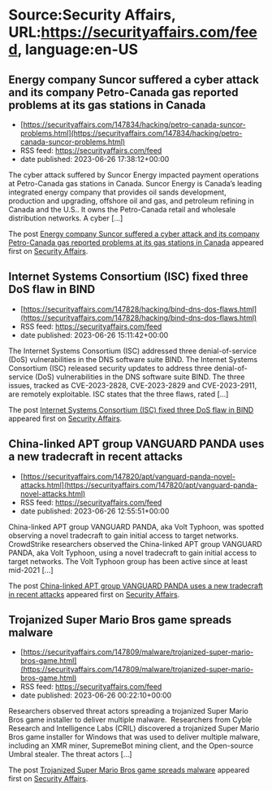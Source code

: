 # Source:Security Affairs, URL:https://securityaffairs.com/feed, language:en-US

## Energy company Suncor suffered a cyber attack and its company Petro-Canada gas reported problems at its gas stations in Canada
 - [https://securityaffairs.com/147834/hacking/petro-canada-suncor-problems.html](https://securityaffairs.com/147834/hacking/petro-canada-suncor-problems.html)
 - RSS feed: https://securityaffairs.com/feed
 - date published: 2023-06-26 17:38:12+00:00

<p>The cyber attack suffered by Suncor Energy impacted payment operations at Petro-Canada gas stations in Canada. Suncor Energy is Canada&#8217;s leading integrated energy company that provides oil sands development, production and upgrading, offshore oil and gas, and petroleum refining in Canada and the U.S.. It owns the Petro-Canada retail and wholesale distribution networks. A cyber [&#8230;]</p>
<p>The post <a href="https://securityaffairs.com/147834/hacking/petro-canada-suncor-problems.html" rel="nofollow">Energy company Suncor suffered a cyber attack and its company Petro-Canada gas reported problems at its gas stations in Canada</a> appeared first on <a href="https://securityaffairs.com" rel="nofollow">Security Affairs</a>.</p>

## Internet Systems Consortium (ISC) fixed three DoS flaw in BIND
 - [https://securityaffairs.com/147828/hacking/bind-dns-dos-flaws.html](https://securityaffairs.com/147828/hacking/bind-dns-dos-flaws.html)
 - RSS feed: https://securityaffairs.com/feed
 - date published: 2023-06-26 15:11:42+00:00

<p>The Internet Systems Consortium (ISC) addressed three denial-of-service (DoS) vulnerabilities in the DNS software suite BIND. The Internet Systems Consortium (ISC) released security updates to address three denial-of-service (DoS) vulnerabilities in the DNS software suite BIND. The three issues, tracked as CVE-2023-2828, CVE-2023-2829 and CVE-2023-2911, are remotely exploitable. ISC states that the three flaws, rated [&#8230;]</p>
<p>The post <a href="https://securityaffairs.com/147828/hacking/bind-dns-dos-flaws.html" rel="nofollow">Internet Systems Consortium (ISC) fixed three DoS flaw in BIND</a> appeared first on <a href="https://securityaffairs.com" rel="nofollow">Security Affairs</a>.</p>

## China-linked APT group VANGUARD PANDA uses a new tradecraft in recent attacks
 - [https://securityaffairs.com/147820/apt/vanguard-panda-novel-attacks.html](https://securityaffairs.com/147820/apt/vanguard-panda-novel-attacks.html)
 - RSS feed: https://securityaffairs.com/feed
 - date published: 2023-06-26 12:55:51+00:00

<p>China-linked APT group VANGUARD PANDA, aka Volt Typhoon, was spotted observing a novel tradecraft to gain initial access to target networks. CrowdStrike researchers observed the China-linked APT group VANGUARD PANDA, aka Volt Typhoon, using a novel tradecraft to gain initial access to target networks. The Volt Typhoon group has been active since at least mid-2021 [&#8230;]</p>
<p>The post <a href="https://securityaffairs.com/147820/apt/vanguard-panda-novel-attacks.html" rel="nofollow">China-linked APT group VANGUARD PANDA uses a new tradecraft in recent attacks</a> appeared first on <a href="https://securityaffairs.com" rel="nofollow">Security Affairs</a>.</p>

## Trojanized Super Mario Bros game spreads malware
 - [https://securityaffairs.com/147809/malware/trojanized-super-mario-bros-game.html](https://securityaffairs.com/147809/malware/trojanized-super-mario-bros-game.html)
 - RSS feed: https://securityaffairs.com/feed
 - date published: 2023-06-26 00:22:10+00:00

<p>Researchers observed threat actors spreading a trojanized Super Mario Bros game installer to deliver multiple malware.  Researchers from Cyble Research and Intelligence Labs (CRIL) discovered a trojanized Super Mario Bros game installer for Windows that was used to deliver multiple malware, including an XMR miner, SupremeBot mining client, and the Open-source Umbral stealer. The threat actors [&#8230;]</p>
<p>The post <a href="https://securityaffairs.com/147809/malware/trojanized-super-mario-bros-game.html" rel="nofollow">Trojanized Super Mario Bros game spreads malware</a> appeared first on <a href="https://securityaffairs.com" rel="nofollow">Security Affairs</a>.</p>

